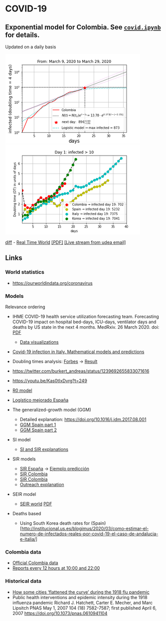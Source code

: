# COVID-19
## Exponential model for Colombia. See [`covid.ipynb`](./covid.ipynb) for details.
Updated on a daily basis

![Exponential model for Colombia](./img/Colombia.png) ![Exponential model for world](./img/contention.png)

[diff](https://app.reviewnb.com/restrepo/Covid-19/) - [Real Time World](https://drive.google.com/uc?id=1Om7RI8X2k527K5xRuHp-kGT-W0mYSy-c) [[PDF]](https://bit.ly/covid-19-realtime) [[Live stream from udea email]](https://stream.meet.google.com/stream/0f31bd82-dc97-4870-93e0-ffe5399e8b55)

## Links
### World statistics
* https://ourworldindata.org/coronavirus
### Models
Relevance ordering
* IHME COVID-19 health service utilization forecasting team. Forecasting COVID-19 impact on hospital bed-days, ICU-days, ventilator days and deaths by US state in the next 4 months. MedRxiv. 26 March 2020. doi: [PDF](http://www.healthdata.org/sites/default/files/files/research_articles/2020/COVID-forecasting-03252020_4.pdf)
    * [Data visualizations](https://covid19.healthdata.org/projections)
* [Covid-19 infection in Italy. Mathematical models and predictions](https://towardsdatascience.com/covid-19-infection-in-italy-mathematical-models-and-predictions-7784b4d7dd8d)
* Doubling times analysis: [Forbes](https://www.forbes.com/sites/startswithabang/2020/03/17/why-exponential-growth-is-so-scary-for-the-covid-19-coronavirus/#66dd44434e9b) → [Result](https://raw.githubusercontent.com/restrepo/Covid-19/master/img/doubling.jpg)
* https://twitter.com/burkert_andreas/status/1239692655833071616
* https://youtu.be/Kas0tIxDvrg?t=249
* [R0 model](https://www.youtube.com/watch?v=OWic9kU83zs)
* [Logístico mejorado España](https://biocomsc.upc.edu/en/media/entender-el-covid-19.pdf)
* The generalized-growth model (GGM)
    * Detailed explanation: https://doi.org/10.1016/j.idm.2017.08.001
    * [GGM Spain part 1](https://sistemaencrisis.es/2020/03/10/evidencia-sobre-la-dinamica-de-crecimiento-del-covid-19-en-espana/)
    * [GGM Spain part 2](https://sistemaencrisis.es/2020/03/24/de-que-cifras-estamos-hablando-cuando-se-dice-que-lo-peor-esta-por-llegar/)
* SI model
    * [SI and SIR explanations](https://github.com/DataForScience/Epidemiology101/blob/master/Epidemiology101.ipynb)
* SIR models
    * [SIR España](http://covid19.webs.upv.es/) → [Ejemplo predicción](https://www.meneame.net/m/tecnolog%C3%ADa/go?id=3273705)
    * [SIR Colombia](https://github.com/Camilo-HG/COVID-19)
    * [SIR Colombia](https://github.com/jyosa/covid-19_colombia)
    * [Outreach explanation](https://www.wired.com/story/the-mathematics-of-predicting-the-course-of-the-coronavirus/)
* SEIR model
    * [SEIR world](https://www.imperial.ac.uk/mrc-global-infectious-disease-analysis/news--wuhan-coronavirus/?fbclid=IwAR3OjCojHKJ8XyvRFAoe7x8HjYF5-6tslvw1M-qYlV08gRwRGFO6bwB5rZQ) [PDF](https://www.imperial.ac.uk/media/imperial-college/medicine/sph/ide/gida-fellowships/Imperial-College-COVID19-Global-Impact-26-03-2020.pdf)
    
* Deaths based
    * Using South Korea death rates for (Spain)[http://institucional.us.es/blogimus/2020/03/como-estimar-el-numero-de-infectados-reales-por-covid-19-el-caso-de-andalucia-e-italia/]
### Colombia data
* [Official Colombia data](https://infogram.com/covid-2019-ins-colombia-1hnq41zg9ord63z)
* [Reports every 12 hours at 10:00 and 22:00](https://twitter.com/MinSaludCol)
### Historical data
* [How some cities ‘flattened the curve’ during the 1918 flu pandemic](https://www.nationalgeographic.com/history/2020/03/how-cities-flattened-curve-1918-spanish-flu-pandemic-coronavirus/?fbclid=IwAR2YfP6crf3FqtEBsgaq3xCkFrpYlIk9EcmtWv-lvC6MXIu8hH7IUfWY3bA)
* Public health interventions and epidemic intensity during the 1918 influenza pandemic
Richard J. Hatchett, Carter E. Mecher, and Marc Lipsitch
PNAS May 1, 2007 104 (18) 7582-7587; first published April 6, 2007 https://doi.org/10.1073/pnas.0610941104
